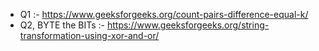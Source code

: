 - Q1 :- https://www.geeksforgeeks.org/count-pairs-difference-equal-k/
- Q2, BYTE the BITs :- https://www.geeksforgeeks.org/string-transformation-using-xor-and-or/
